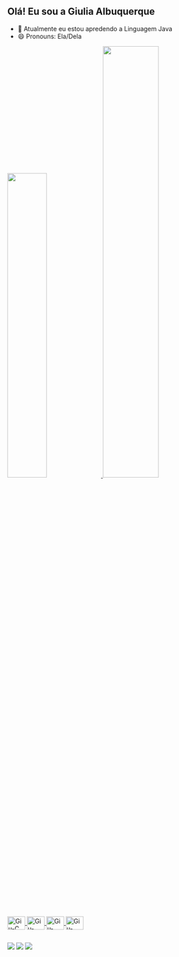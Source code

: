 ## Olá! Eu sou a Giulia Albuquerque

- 🌱 Atualmente eu estou apredendo a Linguagem Java
- 😄 Pronouns: Ela/Dela
<div>
  <a href = "https://github.com/giualbuq">
    <img width="42%" src="https://github-readme-stats.vercel.app/api?username=giualbuq&show_icons=true&theme=dark&include_all_commits=true&count_private=true">
    <img width="50%" src="https://github-readme-stats.vercel.app/api/top-langs/?username=giualbuq&layout=compact&langs_count=16&theme=dark">
</div>

<div style="display: inline_block"><br>
        
  <img align="center" alt="Giu-C" height="30" width="40" src="https://cdn.jsdelivr.net/gh/devicons/devicon@latest/icons/c/c-original.svg">
  <img align="center" alt="Giu-Java" height="30" width="40" src="https://cdn.jsdelivr.net/gh/devicons/devicon@latest/icons/java/java-original.svg">
  <img align="center" alt="Giu-html" height="30" width="40" src="https://cdn.jsdelivr.net/gh/devicons/devicon@latest/icons/html5/html5-original.svg">
  <img align="center" alt="Giu-css" height="30" width="40" src="https://cdn.jsdelivr.net/gh/devicons/devicon@latest/icons/css3/css3-original.svg">
  
</div>

##
<div> 
  <a href="https://instagram.com/giiuliaff" target="_blank"><img src="https://img.shields.io/badge/-Instagram-%23E4405F?style=for-the-badge&logo=instagram&logoColor=white" target="_blank"></a>
  <a href = "mailto:giulia.albsilva@gmail.com"><img src="https://img.shields.io/badge/-Gmail-%23333?style=for-the-badge&logo=gmail&logoColor=white" target="_blank"></a>
  <a href="https://www.linkedin.com/in/giulia-fernanda-albuquerque-da-silva-39024026a/" target="_blank"><img src="https://img.shields.io/badge/-LinkedIn-%230077B5?style=for-the-badge&logo=linkedin&logoColor=white" target="_blank"></a> 
  
</div>
  

